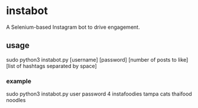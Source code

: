 # instabot
A Selenium-based Instagram bot to drive engagement.
## usage
sudo python3 instabot.py [username] [password] [number of posts to like] [list of hashtags separated by space]
### example
sudo python3 instabot.py user password 4 instafoodies tampa cats thaifood noodles
